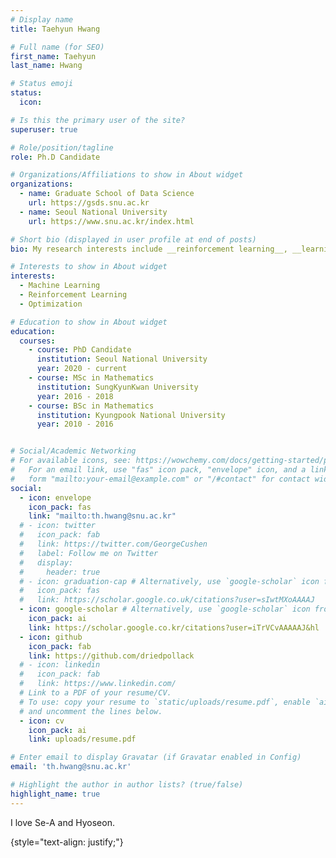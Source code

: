 ```yaml
---
# Display name
title: Taehyun Hwang

# Full name (for SEO)
first_name: Taehyun
last_name: Hwang

# Status emoji
status:
  icon:

# Is this the primary user of the site?
superuser: true

# Role/position/tagline
role: Ph.D Candidate

# Organizations/Affiliations to show in About widget
organizations:
  - name: Graduate School of Data Science
    url: https://gsds.snu.ac.kr
  - name: Seoul National University
    url: https://www.snu.ac.kr/index.html    

# Short bio (displayed in user profile at end of posts)
bio: My research interests include __reinforcement learning__, __learning theory__, __statistical machine learning__ and their applications.

# Interests to show in About widget
interests:
  - Machine Learning
  - Reinforcement Learning
  - Optimization

# Education to show in About widget
education:
  courses:
    - course: PhD Candidate
      institution: Seoul National University
      year: 2020 - current
    - course: MSc in Mathematics
      institution: SungKyunKwan University
      year: 2016 - 2018
    - course: BSc in Mathematics
      institution: Kyungpook National University
      year: 2010 - 2016


# Social/Academic Networking
# For available icons, see: https://wowchemy.com/docs/getting-started/page-builder/#icons
#   For an email link, use "fas" icon pack, "envelope" icon, and a link in the
#   form "mailto:your-email@example.com" or "/#contact" for contact widget.
social:
  - icon: envelope
    icon_pack: fas
    link: "mailto:th.hwang@snu.ac.kr"
  # - icon: twitter
  #   icon_pack: fab
  #   link: https://twitter.com/GeorgeCushen
  #   label: Follow me on Twitter
  #   display:
  #     header: true
  # - icon: graduation-cap # Alternatively, use `google-scholar` icon from `ai` icon pack
  #   icon_pack: fas
  #   link: https://scholar.google.co.uk/citations?user=sIwtMXoAAAAJ
  - icon: google-scholar # Alternatively, use `google-scholar` icon from `ai` icon pack
    icon_pack: ai
    link: https://scholar.google.co.kr/citations?user=iTrVCvAAAAAJ&hl    
  - icon: github
    icon_pack: fab
    link: https://github.com/driedpollack
  # - icon: linkedin
  #   icon_pack: fab
  #   link: https://www.linkedin.com/
  # Link to a PDF of your resume/CV.
  # To use: copy your resume to `static/uploads/resume.pdf`, enable `ai` icons in `params.yaml`,
  # and uncomment the lines below.
  - icon: cv
    icon_pack: ai
    link: uploads/resume.pdf

# Enter email to display Gravatar (if Gravatar enabled in Config)
email: 'th.hwang@snu.ac.kr'

# Highlight the author in author lists? (true/false)
highlight_name: true
---
```


I love Se-A and Hyoseon.

{style="text-align: justify;"}
